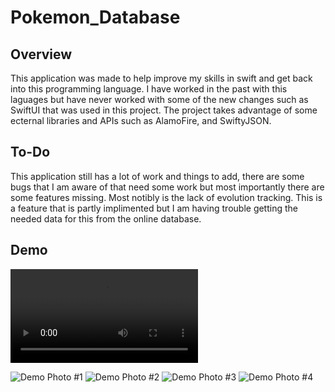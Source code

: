 # Pokemon_Database
 
## Overview
 This application was made to help improve my skills in swift and get back into this programming language. I have worked in the past with this laguages but have never worked with some of the new changes such as SwiftUI that was used in this project. The project takes advantage of some ecternal libraries and APIs such as AlamoFire, and SwiftyJSON.

## To-Do
 This application still has a lot of work and things to add, there are some bugs that I am aware of that need some work but most importantly there are some features missing. Most notibly is the lack of evolution tracking. This is a feature that is partly implimented but I am having trouble getting the needed data for this from the online database.

## Demo
![Demo Video](https://user-images.githubusercontent.com/44579712/114066427-59c0f680-9861-11eb-839c-04cfb01bf09e.mov)

![Demo Photo #1](https://user-images.githubusercontent.com/44579712/114066526-70ffe400-9861-11eb-99a8-0ce2448afac5.png)
![Demo Photo #2](https://user-images.githubusercontent.com/44579712/114066531-72311100-9861-11eb-8e30-d1f4fb9ccc87.png)
![Demo Photo #3](https://user-images.githubusercontent.com/44579712/114066533-72c9a780-9861-11eb-9b22-c2b0cd7939ac.png)
![Demo Photo #4](https://user-images.githubusercontent.com/44579712/114066534-72c9a780-9861-11eb-84d1-344cbb6745ff.png)
